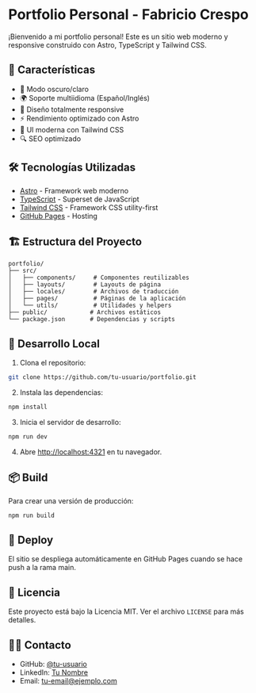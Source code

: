 # Portfolio Personal - Fabricio Crespo

¡Bienvenido a mi portfolio personal! Este es un sitio web moderno y responsive construido con Astro, TypeScript y Tailwind CSS.

## 🚀 Características

- 🌙 Modo oscuro/claro
- 🌍 Soporte multiidioma (Español/Inglés)
- 📱 Diseño totalmente responsive
- ⚡ Rendimiento optimizado con Astro
- 🎨 UI moderna con Tailwind CSS
- 🔍 SEO optimizado

## 🛠️ Tecnologías Utilizadas

- [Astro](https://astro.build/) - Framework web moderno
- [TypeScript](https://www.typescriptlang.org/) - Superset de JavaScript
- [Tailwind CSS](https://tailwindcss.com/) - Framework CSS utility-first
- [GitHub Pages](https://pages.github.com/) - Hosting

## 🏗️ Estructura del Proyecto

```
portfolio/
├── src/
│   ├── components/     # Componentes reutilizables
│   ├── layouts/        # Layouts de página
│   ├── locales/        # Archivos de traducción
│   ├── pages/          # Páginas de la aplicación
│   └── utils/          # Utilidades y helpers
├── public/            # Archivos estáticos
└── package.json       # Dependencias y scripts
```

## 🚀 Desarrollo Local

1. Clona el repositorio:
```bash
git clone https://github.com/tu-usuario/portfolio.git
```

2. Instala las dependencias:
```bash
npm install
```

3. Inicia el servidor de desarrollo:
```bash
npm run dev
```

4. Abre [http://localhost:4321](http://localhost:4321) en tu navegador.

## 📦 Build

Para crear una versión de producción:

```bash
npm run build
```

## 🚀 Deploy

El sitio se despliega automáticamente en GitHub Pages cuando se hace push a la rama main.

## 📝 Licencia

Este proyecto está bajo la Licencia MIT. Ver el archivo `LICENSE` para más detalles.

## 👨‍💻 Contacto

- GitHub: [@tu-usuario](https://github.com/tu-usuario)
- LinkedIn: [Tu Nombre](https://linkedin.com/in/tu-perfil)
- Email: tu-email@ejemplo.com
